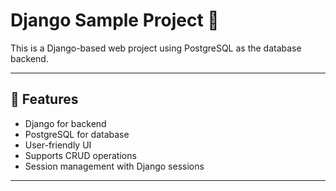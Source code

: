 # Django Sample Project 🚀

This is a Django-based web project using PostgreSQL as the database backend.

---

## 🌟 Features
- Django for backend
- PostgreSQL for database
- User-friendly UI
- Supports CRUD operations
- Session management with Django sessions


---

